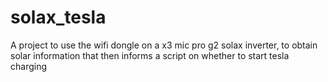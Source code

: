 # solax_tesla
A project to use the wifi dongle on a x3 mic pro g2 solax inverter, to obtain solar information that then informs a script on whether to start tesla charging
